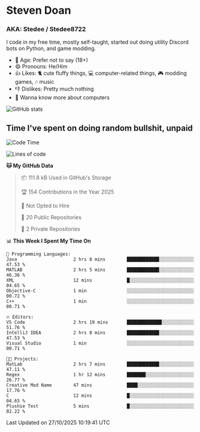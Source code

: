 # Steven Doan
### AKA: Stedee / Stedee8722
I code in my free time, mostly self-taught, started out doing utility Discord bots on Python, and game modding.

- 🤔 Age: Prefer not to say (18+)
- 😄 Pronouns: He/Him
- 👍 Likes: 🐈 cute fluffy things, 💻 computer-related things, 🎮 modding games, 🎶 music
- 👎 Dislikes: Pretty much nothing
- 🥹 Wanna know more about computers

![GitHub stats](https://github-readme-stats-iota-mocha-40.vercel.app/api?username=Stedee8722&show=prs_merged,prs_merged_percentage&show_icons=true&theme=transparent)

## Time I've spent on doing random bullshit, unpaid
<!--START_SECTION:Time I've spent on doing random bullshit, unpaid-->
![Code Time](http://img.shields.io/badge/Code%20Time-366%20hrs%2038%20mins-blue)

![Lines of code](https://img.shields.io/badge/From%20Hello%20World%20I%27ve%20Written-91.7%20thousand%20lines%20of%20code-blue)

**🐱 My GitHub Data** 

> 📦 111.8 kB Used in GitHub's Storage 
 > 
> 🏆 154 Contributions in the Year 2025
 > 
> 🚫 Not Opted to Hire
 > 
> 📜 20 Public Repositories 
 > 
> 🔑 2 Private Repositories 
 > 
📊 **This Week I Spent My Time On** 

```text
💬 Programming Languages: 
Java                     2 hrs 8 mins        ████████████░░░░░░░░░░░░░   47.53 % 
MATLAB                   2 hrs 5 mins        ████████████░░░░░░░░░░░░░   46.36 % 
XML                      12 mins             █░░░░░░░░░░░░░░░░░░░░░░░░   04.65 % 
Objective-C              1 min               ░░░░░░░░░░░░░░░░░░░░░░░░░   00.72 % 
C++                      1 min               ░░░░░░░░░░░░░░░░░░░░░░░░░   00.71 % 

🔥 Editors: 
VS Code                  2 hrs 19 mins       █████████████░░░░░░░░░░░░   51.76 % 
IntelliJ IDEA            2 hrs 8 mins        ████████████░░░░░░░░░░░░░   47.53 % 
Visual Studio            1 min               ░░░░░░░░░░░░░░░░░░░░░░░░░   00.71 % 

🐱‍💻 Projects: 
MatLab                   2 hrs 7 mins        ████████████░░░░░░░░░░░░░   47.11 % 
Regex                    1 hr 12 mins        ███████░░░░░░░░░░░░░░░░░░   26.77 % 
Creative Mod Name        47 mins             ████░░░░░░░░░░░░░░░░░░░░░   17.76 % 
C                        12 mins             █░░░░░░░░░░░░░░░░░░░░░░░░   04.65 % 
Plushie Test             5 mins              █░░░░░░░░░░░░░░░░░░░░░░░░   02.22 % 
```


 Last Updated on 27/10/2025 10:19:41 UTC
<!--END_SECTION:Time I've spent on doing random bullshit, unpaid-->
